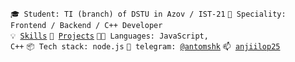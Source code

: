 <code>🎓 Student: TI (branch) of DSTU in Azov / IST-21</code>
<code>👷 Speciality: Frontend / Backend / C++ Developer </code><br>
<code>💡 [Skills](SKILLS.md)</code>
<code>🧻 [Projects](PROJECTS.md)</code>
<code>🧑‍💻 Languages: JavaScript, C++</code>
<code>📦 Tech stack: node.js</code>
<code>💬 telegram: [@antomshk](https://t.me/antomshk)</code>
<code>📫 [anjiilop25](gmailto:anjiilop25)</code>
